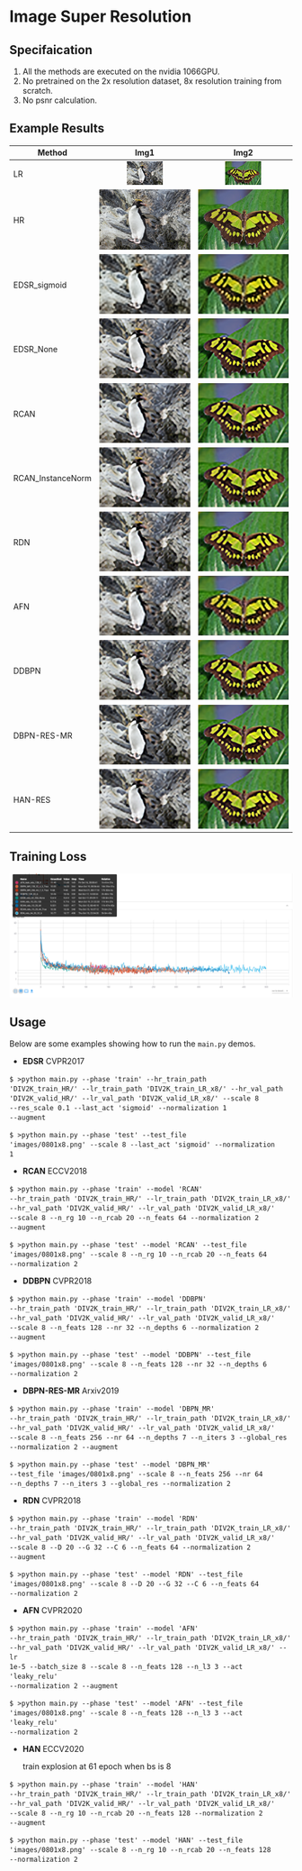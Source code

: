 # Image Super Resolution  

## Specifaication

1. All the methods are executed on the nvidia 1066GPU.
2. No pretrained on the 2x resolution dataset, 8x resolution training from scratch.
3. No psnr calculation.

## Example Results

| Method  | Img1 | Img2 |
| ---- | :----: | :----: | 
| LR | <img src="images/0801x8.png" /> | <img src="images/0829x8.png" /> |
| HR | <img src="images/0801.png" /> | <img src="images/0829.png" /> |
| EDSR_sigmoid | <img src="logs/result/EDSR/0801x8_sigmoid.png" /> | <img src="logs/result/EDSR/0829x8_sigmoid.png" /> |
| EDSR_None |  <img src="logs/result/EDSR/0801x8_None.png" /> | <img src="logs/result/EDSR/0829x8_None.png" /> | 
| RCAN |  <img src="logs/result/RCAN/0801x8_None.png" /> | <img src="logs/result/RCAN/0829x8_None.png" /> | 
| RCAN_InstanceNorm |  <img src="logs/result/RCAN/0801x8_None_True.png" /> | <img src="logs/result/RCAN/0829x8_None_True.png" /> | 
| RDN |  <img src="logs/result/RCAN/0801x8_None_True.png" /> | <img src="logs/result/RCAN/0829x8_None_True.png" /> | 
| AFN |  <img src="logs/result/AFN/0801x8_leak_relu_128_3.png" /> | <img src="logs/result/AFN/0829x8_leak_relu_128_3.png" /> | 
| DDBPN |  <img src="logs/result/DDBPN/0801x8_128_32_6.png" /> | <img src="logs/result/DDBPN/0829x8_128_32_6.png" /> | 
| DBPN-RES-MR |  <img src="logs/result/DBPN_MR/0801x8_256_64_7_3_True.png" /> | <img src="logs/result/DBPN_MR/0829x8_256_64_7_3_True.png" /> | 
| HAN-RES |  <img src="logs/result/HAN/0801x8_relu_10_20_128.png" /> | <img src="logs/result/HAN/0829x8_relu_10_20_128.png" /> | 

## Training Loss

<p>
	<img src="images/loss.png" />
</p>

## Usage
Below are some examples showing how to run the <code>main.py</code> demos. 

+ **EDSR** CVPR2017

<code>$ >python main.py --phase 'train' --hr_train_path 'DIV2K_train_HR/' --lr_train_path 'DIV2K_train_LR_x8/' --hr_val_path 
 'DIV2K_valid_HR/' --lr_val_path 'DIV2K_valid_LR_x8/' --scale 8 --res_scale 0.1 --last_act 'sigmoid' --normalization 1 --augment</code>

<code>$ >python main.py --phase 'test' --test_file 'images/0801x8.png' --scale 8 --last_act 'sigmoid' --normalization 1</code>

+ **RCAN** ECCV2018

<code>$ >python main.py --phase 'train' --model 'RCAN' --hr_train_path 'DIV2K_train_HR/' --lr_train_path 'DIV2K_train_LR_x8/' --hr_val_path 
 'DIV2K_valid_HR/' --lr_val_path 'DIV2K_valid_LR_x8/' --scale 8 --n_rg 10 --n_rcab 20 --n_feats 64 --normalization 2 --augment</code>

<code>$ >python main.py --phase 'test' --model 'RCAN' --test_file 'images/0801x8.png' --scale 8 --n_rg 10 --n_rcab 20 --n_feats 64 --normalization 2</code>

+ **DDBPN** CVPR2018

<code>$ >python main.py --phase 'train' --model 'DDBPN' --hr_train_path 'DIV2K_train_HR/' --lr_train_path 'DIV2K_train_LR_x8/' --hr_val_path 
 'DIV2K_valid_HR/' --lr_val_path 'DIV2K_valid_LR_x8/' --scale 8 --n_feats 128 --nr 32 --n_depths 6 --normalization 2 --augment</code>

<code>$ >python main.py --phase 'test' --model 'DDBPN' --test_file 'images/0801x8.png' --scale 8 --n_feats 128 --nr 32 --n_depths 6 --normalization 2</code>

+ **DBPN-RES-MR** Arxiv2019

<code>$ >python main.py --phase 'train' --model 'DBPN_MR' --hr_train_path 'DIV2K_train_HR/' --lr_train_path 'DIV2K_train_LR_x8/' --hr_val_path 
 'DIV2K_valid_HR/' --lr_val_path 'DIV2K_valid_LR_x8/' --scale 8 --n_feats 256 --nr 64 --n_depths 7 --n_iters 3  --global_res --normalization 2 --augment</code>

<code>$ >python main.py --phase 'test' --model 'DBPN_MR' --test_file 'images/0801x8.png' --scale 8 --n_feats 256 --nr 64 --n_depths 7 --n_iters 3 --global_res --normalization 2</code>

+ **RDN** CVPR2018

<code>$ >python main.py --phase 'train' --model 'RDN' --hr_train_path 'DIV2K_train_HR/' --lr_train_path 'DIV2K_train_LR_x8/' --hr_val_path 
 'DIV2K_valid_HR/' --lr_val_path 'DIV2K_valid_LR_x8/' --scale 8 --D 20 --G 32 --C 6 --n_feats 64 --normalization 2 --augment</code>

<code>$ >python main.py --phase 'test' --model 'RDN' --test_file 'images/0801x8.png' --scale 8 --D 20 --G 32 --C 6 --n_feats 64 --normalization 2</code>

+ **AFN** CVPR2020

<code>$ >python main.py --phase 'train' --model 'AFN' --hr_train_path 'DIV2K_train_HR/' --lr_train_path 'DIV2K_train_LR_x8/' --hr_val_path 
 'DIV2K_valid_HR/' --lr_val_path 'DIV2K_valid_LR_x8/' --lr 1e-5 --batch_size 8 --scale 8 --n_feats 128 --n_l3 3 --act 'leaky_relu' --normalization 2 --augment</code>

<code>$ >python main.py --phase 'test' --model 'AFN' --test_file 'images/0801x8.png' --scale 8 --n_feats 128 --n_l3 3 --act 'leaky_relu' --normalization 2</code>

+ **HAN** ECCV2020 

    train explosion at 61 epoch when bs is 8

<code>$ >python main.py --phase 'train' --model 'HAN' --hr_train_path 'DIV2K_train_HR/' --lr_train_path 'DIV2K_train_LR_x8/' --hr_val_path 
 'DIV2K_valid_HR/' --lr_val_path 'DIV2K_valid_LR_x8/' --scale 8 --n_rg 10 --n_rcab 20 --n_feats 128 --normalization 2 --augment</code>

<code>$ >python main.py --phase 'test' --model 'HAN' --test_file 'images/0801x8.png' --scale 8 --n_rg 10 --n_rcab 20 --n_feats 128 --normalization 2</code>

